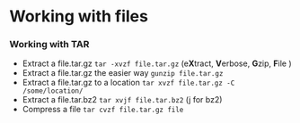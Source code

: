 # Working with files

### Working with TAR
* Extract a file.tar.gz ```tar -xvzf file.tar.gz``` (e**X**tract, **V**erbose, **G**zip, **F**ile )
* Extract a file.tar.gz the easier way ```gunzip file.tar.gz```
* Extract a file.tar.gz to a location ```tar xvzf file.tar.gz -C /some/location/```
* Extract a file.tar.bz2 ```tar xvjf file.tar.bz2``` (j for bz2)
* Compress a file ```tar cvzf file.tar.gz file```